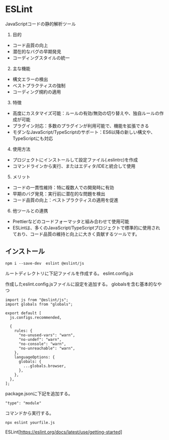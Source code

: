 # ESLint

JavaScriptコードの静的解析ツール

1. 目的
+ コード品質の向上
+ 潜在的なバグの早期発見
+ コーディングスタイルの統一

2. 主な機能
+ 構文エラーの検出
+ ベストプラクティスの強制
+ コーディング規約の適用

3. 特徴
+ 高度にカスタマイズ可能：ルールの有効/無効の切り替えや、独自ルールの作成が可能
+ プラグイン対応：多数のプラグインが利用可能で、機能を拡張できる
+ モダンなJavaScript/TypeScriptのサポート：ES6以降の新しい構文や、TypeScriptにも対応


4. 使用方法
+ プロジェクトにインストールして設定ファイル(.eslintrc)を作成
+ コマンドラインから実行、またはエディタ/IDEと統合して使用

5. メリット
+ コードの一貫性維持：特に複数人での開発時に有効
+ 早期のバグ発見：実行前に潜在的な問題を検出
+ コード品質の向上：ベストプラクティスの適用を促進

6. 他ツールとの連携
+ Prettierなどのコードフォーマッタと組み合わせて使用可能
+ ESLintは、多くのJavaScript/TypeScriptプロジェクトで標準的に使用されており、コード品質の維持と向上に大きく貢献するツールです。



## インストール

```
npm i --save-dev  eslint @eslint/js
```

ルートディレクトリに下記ファイルを作成する。
eslint.config.js

作成したeslint.config.jsファイルに設定を追加する。
globalsを含む基本的なやつ
```
import js from "@eslint/js";
import globals from "globals";

export default [
  js.configs.recommended,

  {
    rules: {
      "no-unused-vars": "warn",
      "no-undef": "warn",
      "no-console": "warn",
      "no-unreachable": "warn",
    },
    languageOptions: {
      globals: {
        ...globals.browser,
      },
    },
  },
];
```

package.jsonに下記を追加する。
```
"type": "module"
```

コマンドから実行する。
```
npx eslint yourfile.js
```


ESLint[https://eslint.org/docs/latest/use/getting-started]